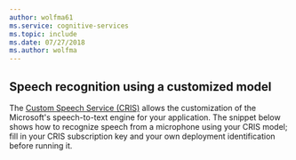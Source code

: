 ```yaml
---
author: wolfma61
ms.service: cognitive-services
ms.topic: include
ms.date: 07/27/2018
ms.author: wolfma
---
```


## Speech recognition using a customized model

The [Custom Speech Service (CRIS)](https://www.cris.ai/) allows the customization of the Microsoft's speech-to-text engine for your application.
The snippet below shows how to recognize speech from a microphone using your CRIS model;
fill in your CRIS subscription key and your own deployment identification before running it.
